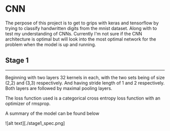 # CNN 

The perpose of this project is to get to grips with keras and tensorflow by trying to classify handwritten digits from the mnist dataset. Along with to test my understanding of CNNs. Currently I'm not sure if the CNN architecture is optimal but will look into the most optimal network for the problem when the model is up and running.

## Stage 1 
----
Beginning with two layers 32 kernels in each, with the two sets being of size (2,2) and (3,3) respectively. And having stride length of 1 and 2 respectively. Both layers are followed by maximal pooling layers. 

The loss function used is a categorical cross entropy loss function with an optimizer of rmsprop. 

A summary of the model can be found below

![alt text][./stage1_spec.png]